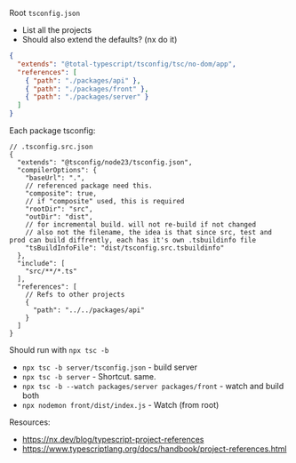 Root `tsconfig.json`
 
- List all the projects
- Should also extend the defaults? (nx do it)

```json
{
  "extends": "@total-typescript/tsconfig/tsc/no-dom/app",
  "references": [
    { "path": "./packages/api" },
    { "path": "./packages/front" },
    { "path": "./packages/server" }
  ]
}
```

Each package tsconfig:
```json5
// .tsconfig.src.json
{
  "extends": "@tsconfig/node23/tsconfig.json",
  "compilerOptions": {
    "baseUrl": ".",
    // referenced package need this.
    "composite": true,
    // if "composite" used, this is required
    "rootDir": "src",
    "outDir": "dist",
    // for incremental build. will not re-build if not changed
    // also not the filename, the idea is that since src, test and prod can build diffrently, each has it's own .tsbuildinfo file
    "tsBuildInfoFile": "dist/tsconfig.src.tsbuildinfo"
  },
  "include": [
    "src/**/*.ts"
  ],
  "references": [
    // Refs to other projects
    {
      "path": "../../packages/api"
    }
  ]
}
```

Should run with `npx tsc -b`
- `npx tsc -b server/tsconfig.json` - build server
- `npx tsc -b server` - Shortcut. same.
- `npx tsc -b --watch packages/server packages/front` - watch and build both
- `npx nodemon front/dist/index.js` - Watch (from root)

Resources:
- https://nx.dev/blog/typescript-project-references
- https://www.typescriptlang.org/docs/handbook/project-references.html





